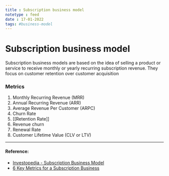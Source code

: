 ```yaml
---
title : Subscription business model
notetype : feed
date : 17-01-2022
tags: #business-model
---
```


# Subscription business model

Subscription business models are based on the idea of selling a product or service to receive monthly or yearly recurring subscription revenue. They focus on customer retention over customer acquisition


### Metrics

1. Monthly Recurring Revenue (MRR)
2. Annual Recurring Revenue (ARR)
3. Average Revenue Per Customer (ARPC)
4. Churn Rate
5. [[Retention Rate]]
6. Revenue churn
7. Renewal Rate
8. Customer Lifetime Value (CLV or LTV)

---

#### Reference:

- [Investopedia - Subscription Business Model](https://www.investopedia.com/ask/answers/042715/how-do-subscription-business-models-work.asp)
- [6 Key Metrics for a Subscription Business](https://blogs.oracle.com/modernfinance/post/6-key-metrics-for-a-subscription-business)